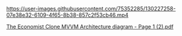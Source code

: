 

https://user-images.githubusercontent.com/75352285/130227258-07e38e32-6109-4f65-8b38-857c2f53cb46.mp4



[The Economist Clone MVVM Architecture diagram - Page 1 (2).pdf](https://github.com/Shohilupadhyay044/BinaryVedaAsignment/files/7021221/The.Economist.Clone.MVVM.Architecture.diagram.-.Page.1.2.pdf)




